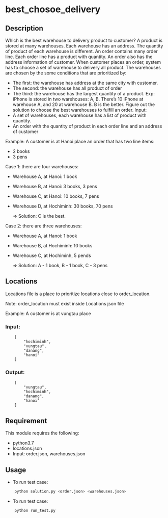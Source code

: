 # best_chosoe_delivery
## Description
Which is the best warehouse to delivery product to customer?
A product is stored at many warehouses. Each warehouse has an address. The quantity of
product of each warehouse is different. An order contains many order line. Each order line
has a product with quantity. An order also has the address information of customer.
When customer places an order, system has to choose a set of warehouse to delivery all
product. The warehouses are chosen by the some conditions that are prioritized by:
* The first: the warehouse has address at the same city with customer.
* The second: the warehouse has all product of order
* The third: the warehouse has the largest quantity of a product. Exp: iPhone is stored in
two warehouses: A, B. There’s 10 iPhone at warehouse A, and 20 at warehouse B. B is the
better.
Figure out the solution to choose the best warehouses to fulfill an order.
Input:
* A set of warehouses, each warehouse has a list of product with quantity.
* An order with the quantity of product in each order line and an address of customer

Example: A customer is at Hanoi place an order that has two line items:
* 2 books
* 3 pens

Case 1: there are four warehouses:
* Warehouse A, at Hanoi: 1 book
* Warehouse B, at Hanoi: 3 books, 3 pens
* Warehouse C, at Hanoi: 10 books, 7 pens
* Warehouse D, at Hochiminh: 30 books, 70 pens

    => Solution: C is the best.

Case 2: there are three warehouses:
* Warehouse A, at Hanoi: 1 book
* Warehouse B, at Hochiminh: 10 books
* Warehouse C, at Hochiminh, 5 pends

    => Solution: A - 1 book, B - 1 book, C - 3 pens

## Locations
Locations file is a place to prioritize locations close to order_location.

Note: order_location must exist inside Locations json file

Example: A customer is at vungtau place
### Input:
```code
    [
        "hochiminh",
        "vungtau",
        "danang",
        "hanoi"
    ]
```

### Output:
```code
    [
        "vungtau",
        "hochiminh",
        "danang",
        "hanoi"
    ]
```


## Requirement

This module requires the following:

* python3.7
* locations.json
* Input: order.json, warehouses.json

## Usage

* To run test case:

```bash
    python solution.py <order.json> <warehouses.json>
```

* To run test case:

```bash
    python run_test.py
```

